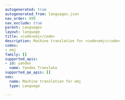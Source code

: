 ```yaml
---
autogenerated: true
autogenerated_from: languages.json
nav_order: 999
nav_exclude: true
parent: Languages
layout: language
title: <code>emj</code>
description: Machine translation for <code>emj</code>
codes:
- emj
family: []
supported_apis:
- id: yandex
  name: Yandex Translate
supported_qe_apis: []
seo:
  name: Machine translation for emj
  type: Language

---
```


